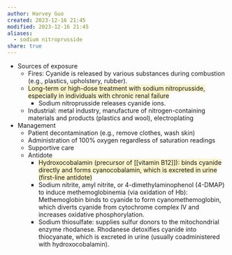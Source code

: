 ```yaml
---
author: Harvey Guo
created: 2023-12-16 21:45
modified: 2023-12-16 21:45
aliases:
  - sodium nitroprusside
share: true
---
```


- Sources of exposure
	- Fires: Cyanide is released by various substances during combustion (e.g., plastics, upholstery, rubber).
	- <span style="background:rgba(240, 200, 0, 0.2)">Long-term or high-dose treatment with sodium nitroprusside, especially in individuals with chronic renal failure</span>
		- Sodium nitroprusside releases cyanide ions.
	- Industrial: metal industry, manufacture of nitrogen-containing materials and products (plastics and wool), electroplating
- Management 
	- Patient decontamination (e.g., remove clothes, wash skin)
	- Administration of 100% oxygen regardless of saturation readings
	- Supportive care
	- Antidote 
		- <span style="background:rgba(240, 200, 0, 0.2)">Hydroxocobalamin (precursor of [[vitamin B12]]): binds cyanide directly and forms cyanocobalamin, which is excreted in urine (first-line antidote)</span>
		- Sodium nitrite, amyl nitrite, or 4-dimethylaminophenol (4-DMAP) to induce methemoglobinemia (via oxidation of Hb): Methemoglobin binds to cyanide to form cyanomethemoglobin, which diverts cyanide from cytochrome complex IV and increases oxidative phosphorylation.
		- Sodium thiosulfate: supplies sulfur donors to the mitochondrial enzyme rhodanese. Rhodanese detoxifies cyanide into thiocyanate, which is excreted in urine (usually coadministered with hydroxocobalamin).
